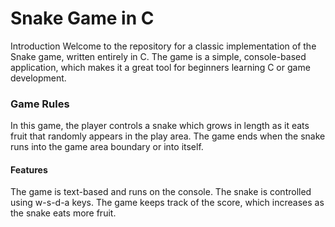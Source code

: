 # Snake Game in C
Introduction
Welcome to the repository for a classic implementation of the Snake game, written entirely in C. The game is a simple, console-based application, which makes it a great tool for beginners learning C or game development.

### Game Rules
In this game, the player controls a snake which grows in length as it eats fruit that randomly appears in the play area. The game ends when the snake runs into the game area boundary or into itself.

#### Features
The game is text-based and runs on the console.
The snake is controlled using w-s-d-a keys.
The game keeps track of the score, which increases as the snake eats more fruit.
